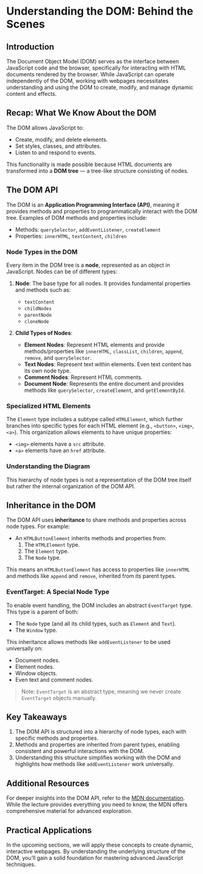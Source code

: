 # Understanding the DOM: Behind the Scenes

## Introduction
The Document Object Model (DOM) serves as the interface between JavaScript code and the browser, specifically for interacting with HTML documents rendered by the browser. While JavaScript can operate independently of the DOM, working with webpages necessitates understanding and using the DOM to create, modify, and manage dynamic content and effects.

## Recap: What We Know About the DOM
The DOM allows JavaScript to:
- Create, modify, and delete elements.
- Set styles, classes, and attributes.
- Listen to and respond to events.

This functionality is made possible because HTML documents are transformed into a **DOM tree** — a tree-like structure consisting of nodes.

## The DOM API
The DOM is an **Application Programming Interface (API)**, meaning it provides methods and properties to programmatically interact with the DOM tree. Examples of DOM methods and properties include:
- Methods: `querySelector`, `addEventListener`, `createElement`
- Properties: `innerHTML`, `textContent`, `children`

### Node Types in the DOM
Every item in the DOM tree is a **node**, represented as an object in JavaScript. Nodes can be of different types:
1. **Node**: The base type for all nodes. It provides fundamental properties and methods such as:
   - `textContent`
   - `childNodes`
   - `parentNode`
   - `cloneNode`

2. **Child Types of Nodes**:
   - **Element Nodes**: Represent HTML elements and provide methods/properties like `innerHTML`, `classList`, `children`, `append`, `remove`, and `querySelector`.
   - **Text Nodes**: Represent text within elements. Even text content has its own node type.
   - **Comment Nodes**: Represent HTML comments.
   - **Document Node**: Represents the entire document and provides methods like `querySelector`, `createElement`, and `getElementById`.

### Specialized HTML Elements
The `Element` type includes a subtype called `HTMLElement`, which further branches into specific types for each HTML element (e.g., `<button>`, `<img>`, `<a>`). This organization allows elements to have unique properties:
- `<img>` elements have a `src` attribute.
- `<a>` elements have an `href` attribute.

### Understanding the Diagram
This hierarchy of node types is not a representation of the DOM tree itself but rather the internal organization of the DOM API.

## Inheritance in the DOM
The DOM API uses **inheritance** to share methods and properties across node types. For example:
- An `HTMLButtonElement` inherits methods and properties from:
  1. The `HTMLElement` type.
  2. The `Element` type.
  3. The `Node` type.

This means an `HTMLButtonElement` has access to properties like `innerHTML` and methods like `append` and `remove`, inherited from its parent types.

### EventTarget: A Special Node Type
To enable event handling, the DOM includes an abstract `EventTarget` type. This type is a parent of both:
- The `Node` type (and all its child types, such as `Element` and `Text`).
- The `Window` type.

This inheritance allows methods like `addEventListener` to be used universally on:
- Document nodes.
- Element nodes.
- Window objects.
- Even text and comment nodes.

> Note: `EventTarget` is an abstract type, meaning we never create `EventTarget` objects manually.

## Key Takeaways
1. The DOM API is structured into a hierarchy of node types, each with specific methods and properties.
2. Methods and properties are inherited from parent types, enabling consistent and powerful interactions with the DOM.
3. Understanding this structure simplifies working with the DOM and highlights how methods like `addEventListener` work universally.

## Additional Resources
For deeper insights into the DOM API, refer to the [MDN documentation](https://developer.mozilla.org/). While the lecture provides everything you need to know, the MDN offers comprehensive material for advanced exploration.

## Practical Applications
In the upcoming sections, we will apply these concepts to create dynamic, interactive webpages. By understanding the underlying structure of the DOM, you’ll gain a solid foundation for mastering advanced JavaScript techniques.

